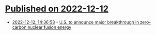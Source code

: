 # [Published on 2022-12-12](index.md)

* [2022-12-12, 14:36:53](https://news.ycombinator.com/item?id=33955031) - [U.S. to announce major breakthrough in zero-carbon nuclear fusion energy](https://www.cbsnews.com/news/nuclear-fusion-energy-breakthrough-us-expected-announcement-zero-carbon-power/)
